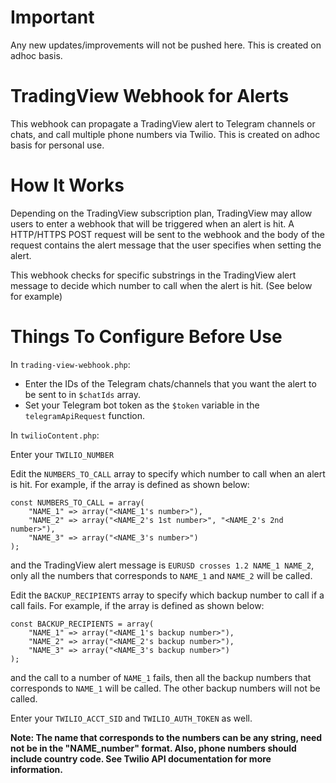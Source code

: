 # Important
Any new updates/improvements will not be pushed here. This is created on adhoc basis.

# TradingView Webhook for Alerts
This webhook can propagate a TradingView alert to Telegram channels or chats, and call multiple phone numbers via Twilio.
This is created on adhoc basis for personal use.

# How It Works
Depending on the TradingView subscription plan, TradingView may allow users to enter a webhook that will be triggered when an alert is hit.
A HTTP/HTTPS POST request will be sent to the webhook and the body of the request contains the alert message that the user specifies when setting the alert.

This webhook checks for specific substrings in the TradingView alert message to decide which number to call when the alert is hit. (See below for example)

# Things To Configure Before Use
In `trading-view-webhook.php`:
- Enter the IDs of the Telegram chats/channels that you want the alert to be sent to in `$chatIds` array.
- Set your Telegram bot token as the `$token` variable in the `telegramApiRequest` function.

In `twilioContent.php`:

Enter your `TWILIO_NUMBER`

Edit the `NUMBERS_TO_CALL` array to specify which number to call when an alert is hit.
For example, if the array is defined as shown below:
```
const NUMBERS_TO_CALL = array(
	"NAME_1" => array("<NAME_1's number>"),
	"NAME_2" => array("<NAME_2's 1st number>", "<NAME_2's 2nd number>"),
	"NAME_3" => array("<NAME_3's number>")
);
```
and the TradingView alert message is `EURUSD crosses 1.2 NAME_1 NAME_2`, only all the numbers that corresponds to `NAME_1` and `NAME_2` will be called.

Edit the `BACKUP_RECIPIENTS` array to specify which backup number to call if a call fails.
For example, if the array is defined as shown below:
```
const BACKUP_RECIPIENTS = array(
	"NAME_1" => array("<NAME_1's backup number>"),
	"NAME_2" => array("<NAME_2's backup number>"),
	"NAME_3" => array("<NAME_3's backup number>")
);
```
and the call to a number of `NAME_1` fails, then all the backup numbers that corresponds to `NAME_1` will be called. The other backup numbers will not be called.

Enter your `TWILIO_ACCT_SID` and `TWILIO_AUTH_TOKEN` as well.


**Note: The name that corresponds to the numbers can be any string, need not be in the "NAME_number" format. Also, phone numbers should include country code. See Twilio API documentation for more information.**